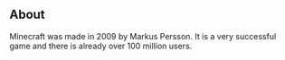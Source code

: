 ## About

Minecraft was made in 2009 by Markus Persson. It is a very successful game and there is already over 100 million users. 
